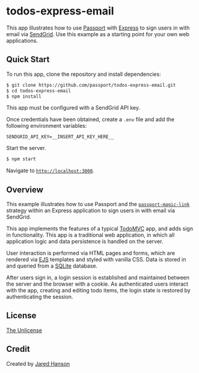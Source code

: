 # todos-express-email

This app illustrates how to use [Passport](https://www.passportjs.org/) with
[Express](https://expressjs.com/) to sign users in with email via [SendGrid](https://sendgrid.com/).
Use this example as a starting point for your own web applications.

## Quick Start

To run this app, clone the repository and install dependencies:

```bash
$ git clone https://github.com/passport/todos-express-email.git
$ cd todos-express-email
$ npm install
```

This app must be configured with a SendGrid API key.

Once credentials have been obtained, create a `.env` file and add the following
environment variables:

```
SENDGRID_API_KEY=__INSERT_API_KEY_HERE__
```

Start the server.

```bash
$ npm start
```

Navigate to [`http://localhost:3000`](http://localhost:3000).

## Overview

This example illustrates how to use Passport and the [`passport-magic-link`](https://github.com/vinialbano/passport-magic-link)
strategy within an Express application to sign users in with email via SendGrid.

This app implements the features of a typical [TodoMVC](https://todomvc.com/)
app, and adds sign in functionality.  This app is a traditional web application,
in which all application logic and data persistence is handled on the server.

User interaction is performed via HTML pages and forms, which are rendered via
[EJS](https://ejs.co/) templates and styled with vanilla CSS.  Data is stored in
and queried from a [SQLite](https://www.sqlite.org/) database.

After users sign in, a login session is established and maintained between the
server and the browser with a cookie.  As authenticated users interact with the
app, creating and editing todo items, the login state is restored by
authenticating the session.

## License

[The Unlicense](https://opensource.org/licenses/unlicense)

## Credit

Created by [Jared Hanson](https://www.jaredhanson.me/)
